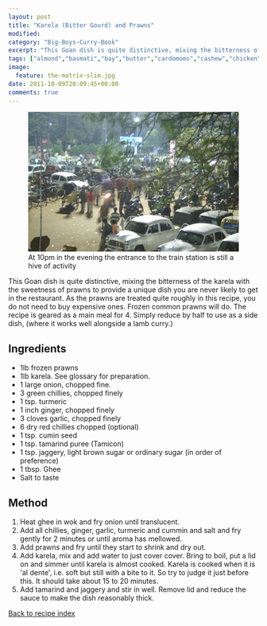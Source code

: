 ```yaml
---
layout: post
title: "Karela (Bitter Gourd) and Prawns"
modified:
category: "Big-Boys-Curry-Book"
excerpt: "This Goan dish is quite distinctive, mixing the bitterness of the karela with the sweetness"
tags: ["almond","basmati","bay","butter","cardomoms","cashew","chicken","cinnamon","cloves","cumin","ghee","lamb","mace","nuts","pepper","rice","saffron","turmeric"]
image:
  feature: the-matrix-slim.jpg
date: 2011-10-09T20:09:45+00:00
comments: true
---
```


<figure>
	<a href="/images/bbcb/pict1510.jpg" alt="Baleshwar, Orrisa, India" title="Baleshwar, Orrisa, India &#169; Ashley Kitson 13/09/2011"><img src="/images/bbcb/pict1510.jpg"/></a>
	<figcaption>At 10pm in the evening the entrance to the train station is still a hive of activity</figcaption>
</figure>

This Goan dish is quite distinctive, mixing the bitterness of the karela with the sweetness of prawns to provide a unique dish you are never likely to get in the restaurant. As the prawns are treated quite roughly in this recipe, you do not need to buy expensive ones. Frozen common prawns will do. The recipe is geared as a main meal for 4. Simply reduce by half to use as a side dish, (where it works well alongside a lamb curry.)
        
## Ingredients
        
<ul><li>1lb frozen prawns</li><li>1lb karela. See glossary for preparation.</li><li>1 large onion, chopped fine.</li><li>3 green chillies, chopped finely</li><li>1 tsp. turmeric</li><li>1 inch ginger, chopped finely</li><li>3 cloves garlic, chopped finely</li><li>6 dry red chillies chopped (optional)</li><li>1 tsp. cumin seed</li><li>1 tsp. tamarind puree (Tamicon)</li><li>1 tsp. jaggery, light brown sugar or ordinary sugar (in order of preference)</li><li>1 tbsp. Ghee</li><li>Salt to taste</li></ul>
        
## Method

<ol><li>Heat ghee in wok and fry onion until translucent.</li><li>Add all chillies, ginger, garlic, turmeric and cummin and salt and fry gently for 2  minutes or until aroma has mellowed.</li><li>Add prawns and fry until they start to shrink and dry out.</li><li>Add karela, mix and add water to just cover cover. Bring to boil, put a lid on and  simmer until karela is almost cooked. Karela is cooked when it is 'al dente',  i.e. soft but still with a bite to it. So try to judge it just before this. It should take about 15 to 20 minutes.</li><li>Add tamarind and jaggery and stir in well. Remove lid and reduce the sauce to make the  dish reasonably thick.</li></ol>   

<a href="/bbcb">Back to recipe index</a>      